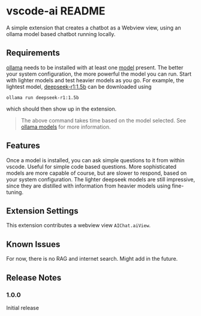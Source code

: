 # vscode-ai README

A simple extension that creates a chatbot as a Webview view, using an ollama model based chatbot running locally.

## Requirements

[ollama](https://ollama.com/download) needs to be installed with at least one [model](https://ollama.com/search) present.
The better your system configuration, the more powerful the model you can run. 
Start with lighter models and test heavier models as you go. For example, the lightest model, [deepseek-r1:1.5b](https://ollama.com/library/deepseek-r1:1.5b) can be downloaded using 

```ollama run deepseek-r1:1.5b```

which should then show up in the extension.
> The above command takes time based on the model selected. See [ollama models](https://ollama.com/search) for more information.

## Features
Once a model is installed, you can ask simple questions to it from within vscode. Useful for simple code based questions. More sophisticated models are more capable of course, but are slower to respond, based on your system configuration. The lighter deepseek models are still impressive, since they are distilled with information from heavier models using fine-tuning.

## Extension Settings

This extension contributes a webview view `AIChat.aiView`.

## Known Issues

For now, there is no RAG and     internet search. Might add in the future.

## Release Notes

### 1.0.0

Initial release
